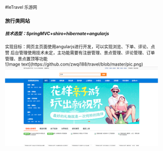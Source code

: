 #leTravel 乐游网 <br/>
<h3>旅行类网站</h3>
<h5>技术选型：SpringMVC+shiro+hibernate+angularjs</h5>
实现目标：网页主页面使用angularjs进行开发，可以实现浏览、下单、评论、点赞
后台管理使用技术未定，主功能需要有注册管理、景点管理、评论管理、订单管理、景点置顶等功能
</br>
![Image text](https://github.com/zwqi188/travel/blob/master/pic.png)
<img src="https://github.com/zwqi188/travel/blob/master/pic.png"/>